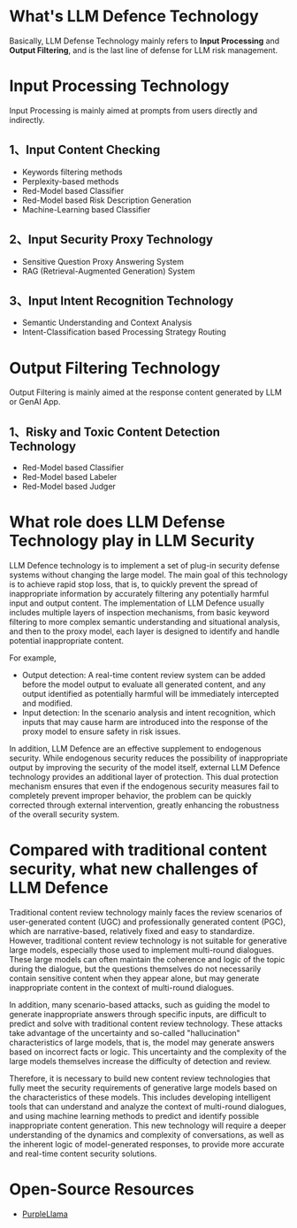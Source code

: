 # What's LLM Defence Technology
Basically, LLM Defense Technology mainly refers to **Input Processing** and **Output Filtering**, and is the last line of defense for LLM risk management.

# Input Processing Technology
Input Processing is mainly aimed at prompts from users directly and indirectly.
## 1、Input Content Checking
* Keywords filtering methods
* Perplexity-based methods
* Red-Model based Classifier
* Red-Model based Risk Description Generation
* Machine-Learning based Classifier

## 2、Input Security Proxy Technology
* Sensitive Question Proxy Answering System
* RAG (Retrieval-Augmented Generation) System

## 3、Input Intent Recognition Technology
* Semantic Understanding and Context Analysis
* Intent-Classification based Processing Strategy Routing



# Output Filtering Technology
Output Filtering is mainly aimed at the response content generated by LLM or GenAI App.
## 1、Risky and Toxic Content Detection Technology
* Red-Model based Classifier
* Red-Model based Labeler
* Red-Model based Judger



# What role does LLM Defense Technology play in LLM Security
LLM Defence technology is to implement a set of plug-in security defense systems without changing the large model. The main goal of this technology is to achieve rapid stop loss, that is, to quickly prevent the spread of inappropriate information by accurately filtering any potentially harmful input and output content. The implementation of LLM Defence usually includes multiple layers of inspection mechanisms, from basic keyword filtering to more complex semantic understanding and situational analysis, and then to the proxy model, each layer is designed to identify and handle potential inappropriate content.

For example,
* Output detection: A real-time content review system can be added before the model output to evaluate all generated content, and any output identified as potentially harmful will be immediately intercepted and modified.
* Input detection: In the scenario analysis and intent recognition, which inputs that may cause harm are introduced into the response of the proxy model to ensure safety in risk issues.

In addition, LLM Defence are an effective supplement to endogenous security. While endogenous security reduces the possibility of inappropriate output by improving the security of the model itself, external LLM Defence technology provides an additional layer of protection. This dual protection mechanism ensures that even if the endogenous security measures fail to completely prevent improper behavior, the problem can be quickly corrected through external intervention, greatly enhancing the robustness of the overall security system.



# Compared with traditional content security, what new challenges of LLM Defence
Traditional content review technology mainly faces the review scenarios of user-generated content (UGC) and professionally generated content (PGC), which are narrative-based, relatively fixed and easy to standardize. However, traditional content review technology is not suitable for generative large models, especially those used to implement multi-round dialogues. These large models can often maintain the coherence and logic of the topic during the dialogue, but the questions themselves do not necessarily contain sensitive content when they appear alone, but may generate inappropriate content in the context of multi-round dialogues.

In addition, many scenario-based attacks, such as guiding the model to generate inappropriate answers through specific inputs, are difficult to predict and solve with traditional content review technology. These attacks take advantage of the uncertainty and so-called "hallucination" characteristics of large models, that is, the model may generate answers based on incorrect facts or logic. This uncertainty and the complexity of the large models themselves increase the difficulty of detection and review.

Therefore, it is necessary to build new content review technologies that fully meet the security requirements of generative large models based on the characteristics of these models. This includes developing intelligent tools that can understand and analyze the context of multi-round dialogues, and using machine learning methods to predict and identify possible inappropriate content generation. This new technology will require a deeper understanding of the dynamics and complexity of conversations, as well as the inherent logic of model-generated responses, to provide more accurate and real-time content security solutions.



# Open-Source Resources
* [PurpleLlama](https://github.com/meta-llama/PurpleLlama/tree/main)

